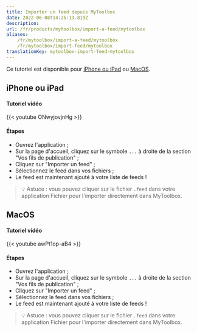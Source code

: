 ```yaml
---
title: Importer un feed depuis MyToolbox
date: 2022-06-08T14:25:13.819Z
description:
url: /fr/products/mytoolbox/import-a-feed/mytoolbox
aliases:
    /fr/mytoolbox/import-a-feed/mytoolbox
    /fr/mytoolbox/import-feed/mytoolbox
translationKey: mytoolbox-import-feed-mytoolbox
---
```


Ce tutoriel est disponible pour [iPhone ou iPad](#iphone-or-ipad) ou [MacOS](#macos).

## iPhone ou iPad

#### Tutoriel vidéo

{{< youtube ONwyjovjnHg >}}

#### Étapes

- Ouvrez l'application ;
- Sur la page d'accueil, cliquez sur le symbole `...` à droite de la section "Vos fils de publication" ;
- Cliquez sur "Importer un feed" ;
- Sélectionnez le feed dans vos fichiers ;
- Le feed est maintenant ajouté à votre liste de feeds !

> 💡 Astuce : vous pouvez cliquer sur le fichier `.feed` dans votre application Fichier pour l'importer directement dans MyToolbox.

## MacOS

#### Tutoriel vidéo

{{< youtube awPt1op-aB4 >}}

#### Étapes

- Ouvrez l'application ;
- Sur la page d'accueil, cliquez sur le symbole `...` à droite de la section "Vos fils de publication" ;
- Cliquez sur "Importer un feed" ;
- Sélectionnez le feed dans vos fichiers ;
- Le feed est maintenant ajouté à votre liste de feeds !

> 💡 Astuce : vous pouvez cliquer sur le fichier `.feed` dans votre application Fichier pour l'importer directement dans MyToolbox.